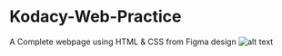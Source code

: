 # Kodacy-Web-Practice
A Complete webpage using HTML &amp; CSS from Figma design
![alt text](file:///home/amiya/Pictures/Screenshot%20from%202022-08-14%2012-31-37.png)
